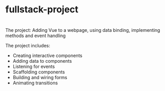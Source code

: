 # fullstack-project
# 
The project: Adding Vue to a webpage, using data binding, implementing methods and event handling

The project includes:
- Creating interactive components
- Adding data to components
- Listening for events
- Scaffolding components
- Building and wiring forms
- Animating transitions
